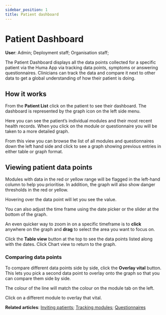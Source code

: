 ```yaml
---
sidebar_position: 1
title: Patient dashboard
---
```

# Patient Dashboard
**User**: Admin; Deployment staff; Organisation staff;

The Patient Dashboard displays all the data points collected for a specific patient via the Huma App via tracking data points, symptoms or answering questionnaires. Clinicians can track the data and compare it next to other data to get a global understanding of how their patient is doing.
## How it works​
From the **Patient List** click on the patient to see their dashboard. The dashboard is represented by the graph icon on the left side menu. 

Here you can see the patient’s individual modules and their most recent health records. When you click on the module or questionnaire you will be taken to a more detailed graph.

From this view you can browse the list of all modules and questionnaires down the left hand side and click to see a graph showing previous entries in either table or graph format.

## Viewing patient data points 
Modules with data in the red or yellow range will be flagged in the left-hand column to help you prioritise. In addition, the graph will also show danger thresholds in the red or yellow.

Hovering over the data point will let you see the value. 

You can also adjust the time frame using the date picker or the slider at the bottom of the graph.

An even quicker way to zoom in on a specific timeframe is to **click** anywhere on the graph and **drag** to select the area you want to focus on.

Click the **Table view** button at the top to see the data points listed along with the dates. Click Chart view to return to the graph.

### Comparing data points
To compare different data points side by side, click the **Overlay vital** button. This lets you pick a second data point to overlay onto the graph so that you can compare them side by side. 

The colour of the line will match the colour on the module tab on the left.

Click on a different module to overlay that vital.

**Related articles**: [Inviting patients](https://github.com/huma-engineering/huma-docs/blob/6a4b3cd6f400d779dbfdf7846a86270a8f3d3f50/data-collection/Clinician%20Portal/Roles%20and%20Permissions/Inviting%20patients.md); [Tracking modules](); [Questionnaires]()  
